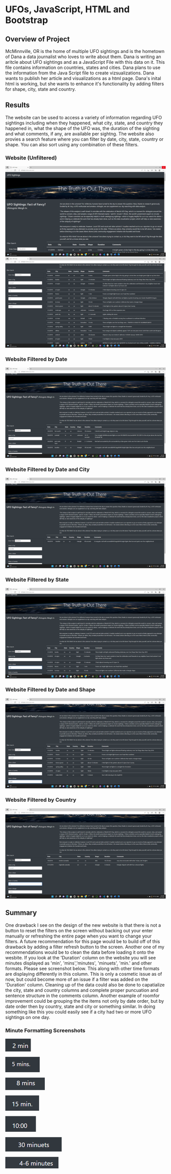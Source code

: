 # UFOs, JavaScript, HTML and Bootstrap

## Overview of Project
McMinnville, OR is the home of multiple UFO sightings and is the hometown of Dana a data journalist who loves to write about them. Dana is writing an aritcle about UFO sightings and as a JavaScript File with this data on it. This file contains information on countries, states and cities. Dana plans to use the information from the Java Script file to create vizsualizations. Dana wants to publish her article and visualizations as a html page. Dana's inital html is working, but she wants to enhance it's functionality by adding filters for shape, city, state and country.

## Results
The website can be used to access a variety of information regarding UFO sightings including when they happened, what city, state, and country they happened in, what the shape of the UFO was, the duration of the sighting and what comments, if any, are available per sightng. The website also provies a search feature where you can filter by date, city, state, country or shape. You can also sort using any combination of these filters.

### Website (Unfiltered)
![Website 1.png](https://github.com/AprilVilmin/UFOs/blob/main/Website%201.png) 
![Website 7.png](https://github.com/AprilVilmin/UFOs/blob/main/Website%207.png) 

### Website Filtered by Date
![Website 2.png](https://github.com/AprilVilmin/UFOs/blob/main/Website%202.png) 

### Website Filtered by Date and City
![Website 3.png](https://github.com/AprilVilmin/UFOs/blob/main/Website%203.png) 

### Website Filtered by State
![Website 4.png](https://github.com/AprilVilmin/UFOs/blob/main/Website%204.png) 

### Website Filtered by Date and Shape

![Website 5.png](https://github.com/AprilVilmin/UFOs/blob/main/Website%205.png) 
### Website Filtered by Country
![Website 6.png](https://github.com/AprilVilmin/UFOs/blob/main/Website%206.png) 



## Summary 
One drawback I see on the design of the new website is that there is not a button to reset the filters on the screen without backing out your enter manually or refreshing the entire page when you want to change your filters. A future recommendation for this page would be to build off of this drawback by adding a filter refresh button to the screen. Another one of my recommendations would be to clean the data before loading it onto the wesbite. If you look at the 'Duration' column on the website you will see minutes displayed as 'min', 'mins','minutes', 'minuets', 'min.' and other formats. Please see screenshot below. This along with other time formats are displaying differently in this column. This is only a cosmetic issue as of now, but could become more of an issue if a filter was added on the 'Duration' column. Cleaning up of the data could also be done to capatialize the city, state and country columns and complete proper puncuation and sentence structure in the comments column. Another example of roomfor improvement could be grouping the the items not only by date order, but by date order then by country, state and city or something similar. In doing something like this you could easily see if a city had two or more UFO sightings on one day. 

### Minute Formatting Screenshots

![2 min.png](https://github.com/AprilVilmin/UFOs/blob/main/2%20min.png) 

![5 mins..png](https://github.com/AprilVilmin/UFOs/blob/main/5%20mins..png) 

![8 mins.png](https://github.com/AprilVilmin/UFOs/blob/main/8%20mins.png) 

![15 min..png](https://github.com/AprilVilmin/UFOs/blob/main/15%20min..png) 

![10_00.png](https://github.com/AprilVilmin/UFOs/blob/main/10_00.png) 

![30 minuets.png](https://github.com/AprilVilmin/UFOs/blob/main/30%20minuets.png) 

![4-6 minutes.png](https://github.com/AprilVilmin/UFOs/blob/main/4-6%20minutes.png) 




